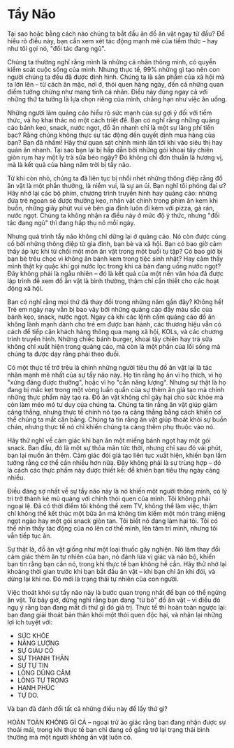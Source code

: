 # Tẩy Não

Tại sao hoặc bằng cách nào chúng ta bắt đầu ăn đồ ăn vặt ngay từ đầu? Để hiểu rõ điều này, bạn cần xem xét tác động mạnh mẽ của tiềm thức – hay như tôi gọi nó, "đối tác đang ngủ".

Chúng ta thường nghĩ rằng mình là những cá nhân thông minh, có quyền kiểm soát cuộc sống của mình. Nhưng thực tế, 99% những gì tạo nên con người chúng ta đều đã được định hình. Chúng ta là sản phẩm của xã hội mà ta lớn lên – từ cách ăn mặc, nơi ở, thói quen hàng ngày, đến cả những quan điểm tưởng chừng như mang tính cá nhân. Điều này đúng ngay cả với những thứ ta tưởng là lựa chọn riêng của mình, chẳng hạn như việc ăn uống.

Những người làm quảng cáo hiểu rõ sức mạnh của sự gợi ý đối với tiềm thức, và họ khai thác nó một cách triệt để. Bạn có nghĩ rằng những quảng cáo bánh kẹo, snack, nước ngọt, đồ ăn nhanh chỉ là một sự lãng phí tiền bạc? Rằng chúng không thực sự tác động đến quyết định mua hàng của bạn? Bạn đã nhầm! Hãy thử quan sát chính mình lần tới khi vào siêu thị hay quán ăn nhanh. Tại sao bạn lại bị hấp dẫn bởi những gói khoai tây chiên giòn rụm hay một ly trà sữa béo ngậy? Đó không chỉ đơn thuần là hương vị, mà là kết quả của hàng năm trời bị tẩy não.

Từ khi còn nhỏ, chúng ta đã liên tục bị nhồi nhét những thông điệp rằng đồ ăn vặt là một phần thưởng, là niềm vui, là sự an ủi. Bạn nghĩ tôi phóng đại ư? Hãy nhớ lại các bộ phim, chương trình truyền hình hay quảng cáo: những đứa trẻ ngoan sẽ được thưởng kẹo, nhân vật chính trong phim ăn kem khi buồn, những giây phút vui vẻ bên gia đình luôn đi kèm với pizza, gà rán, nước ngọt. Chúng ta không nhận ra điều này ở mức độ ý thức, nhưng "đối tác đang ngủ" thì đang hấp thụ nó mỗi ngày.

Nhưng quá trình tẩy não không chỉ dừng lại ở quảng cáo. Nó còn được củng cố bởi những thông điệp từ gia đình, bạn bè và xã hội. Bạn có bao giờ cảm thấy áp lực khi từ chối một món ăn vặt trong một buổi tụ tập? Có bao giờ bị bạn bè trêu chọc vì không ăn bánh kem trong tiệc sinh nhật? Hay cảm thấy mình thật kỳ quặc khi gọi nước lọc trong khi cả bàn đang uống nước ngọt? Đây không phải là ngẫu nhiên – đó là kết quả của một nền văn hóa đã được lập trình để xem đồ ăn vặt là bình thường, thậm chí cần thiết cho các hoạt động xã hội.

Bạn có nghĩ rằng mọi thứ đã thay đổi trong những năm gần đây? Không hề! Trẻ em ngày nay vẫn bị bao vây bởi những quảng cáo đầy màu sắc của bánh kẹo, snack, nước ngọt. Ngay cả khi các lệnh cấm quảng cáo đồ ăn không lành mạnh dành cho trẻ em được ban hành, các thương hiệu vẫn có cách để tiếp cận khách hàng thông qua mạng xã hội, KOLs, và các chương trình truyền hình. Những chiếc bánh burger, khoai tây chiên hay trà sữa không chỉ xuất hiện trong quảng cáo, mà còn là một phần của lối sống mà chúng ta được dạy rằng phải theo đuổi.

Có một thực tế trớ trêu là chính những người tiêu thụ đồ ăn vặt lại là tác nhân mạnh mẽ nhất của sự tẩy não này. Họ tin rằng họ ăn vì họ thích, vì họ "xứng đáng được thưởng", hoặc vì họ "cần năng lượng". Nhưng sự thật là họ đang bị mắc kẹt trong một vòng luẩn quẩn của sự thèm ăn giả tạo mà chính những thực phẩm này tạo ra. Đồ ăn vặt không chỉ gây hại cho sức khỏe mà còn làm méo mó tư duy của chúng ta. Chúng ta tin rằng ăn vặt giúp giảm căng thẳng, nhưng thực tế chính nó tạo ra căng thẳng bằng cách khiến cơ thể chúng ta mất cân bằng. Chúng ta tin rằng ăn vặt giúp thoát khỏi sự buồn chán, nhưng thực tế nó chỉ khiến chúng ta càng thêm phụ thuộc vào nó.

Hãy thử nghĩ về cảm giác khi bạn ăn một miếng bánh ngọt hay một gói snack. Ban đầu, đó là một sự thỏa mãn tức thời, nhưng chỉ sau đó vài phút, bạn lại muốn ăn thêm. Cảm giác đói giả tạo liên tục xuất hiện, khiến bạn lầm tưởng rằng cơ thể cần nhiều hơn nữa. Đây không phải là sự trùng hợp – đó là cách các thực phẩm này được thiết kế: để khiến bạn tiêu thụ ngày càng nhiều.

Điều đáng sợ nhất về sự tẩy não này là nó khiến một người thông minh, có lý trí trở thành kẻ mù quáng với chính thói quen của mình. Tôi không phải ngoại lệ. Đã có thời điểm tôi không thể xem TV, không thể làm việc, thậm chí không thể kết thúc một bữa ăn mà không tìm kiếm một món tráng miệng ngọt ngào hay một gói snack giòn tan. Tôi biết nó đang làm hại tôi. Tôi có thể nhìn thấy tác động của nó lên cơ thể mình, lên tâm trí mình, nhưng tôi vẫn tiếp tục ăn.

Sự thật là, đồ ăn vặt giống như một loại thuốc gây nghiện. Nó làm thay đổi cảm giác thèm ăn tự nhiên của bạn, nó đánh lừa vị giác và não bộ, khiến bạn tin rằng bạn cần nó, trong khi thực tế bạn không hề cần. Hãy thử nhớ lại khoảng thời gian trước khi bạn bắt đầu ăn vặt – khi bạn chỉ ăn khi đói, và dừng lại khi no. Đó mới là trạng thái tự nhiên của con người.

Việc thoát khỏi sự tẩy não này là bước quan trọng nhất để bạn có thể ngừng ăn vặt. Từ bây giờ, đừng nghĩ rằng bạn đang "từ bỏ" đồ ăn vặt – vì điều đó ngụ ý rằng bạn đang mất đi thứ gì đó giá trị. Thực tế thì hoàn toàn ngược lại: bạn đang giải thoát bản thân khỏi một thói quen độc hại, và nhận lại những lợi ích tuyệt vời:

- SỨC KHỎE  
- NĂNG LƯỢNG  
- SỰ GIÀU CÓ  
- SỰ THANH THẢN  
- SỰ TỰ TIN  
- LÒNG DŨNG CẢM  
- LÒNG TỰ TRỌNG  
- HẠNH PHÚC  
- TỰ DO.

Và bạn đã đánh đổi tất cả những điều này để lấy thứ gì?

HOÀN TOÀN KHÔNG GÌ CẢ – ngoại trừ ảo giác rằng bạn đang nhận được sự thoải mái, trong khi thực tế bạn chỉ đang cố gắng trở lại trạng thái bình thường mà một người không ăn vặt luôn có.